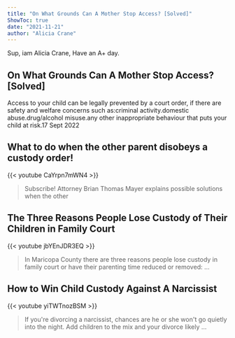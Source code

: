 ```yaml
---
title: "On What Grounds Can A Mother Stop Access? [Solved]"
ShowToc: true 
date: "2021-11-21"
author: "Alicia Crane" 
---
```


Sup, iam Alicia Crane, Have an A+ day.
## On What Grounds Can A Mother Stop Access? [Solved]
Access to your child can be legally prevented by a court order, if there are safety and welfare concerns such as:criminal activity.domestic abuse.drug/alcohol misuse.any other inappropriate behaviour that puts your child at risk.17 Sept 2022

## What to do when the other parent disobeys a custody order!
{{< youtube CaYrpn7mWN4 >}}
>Subscribe! Attorney Brian Thomas Mayer explains possible solutions when the other 

## The Three Reasons People Lose Custody of Their Children in Family Court
{{< youtube jbYEnJDR3EQ >}}
>In Maricopa County there are three reasons people lose custody in family court or have their parenting time reduced or removed: ...

## How to Win Child Custody Against A Narcissist
{{< youtube yiTWTnozBSM >}}
>If you're divorcing a narcissist, chances are he or she won't go quietly into the night. Add children to the mix and your divorce likely ...

